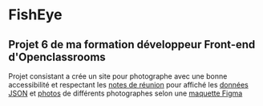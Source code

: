# FishEye #
## Projet 6 de ma formation développeur Front-end d'Openclassrooms ##

Projet consistant a crée un site pour photographe avec une bonne accessibilité et respectant les [notes de réunion](https://course.oc-static.com/projects/Front-End+V2/P5+Javascript+%26+Accessibility/Notes+de+reunion.pdf) 
pour affiché les [données JSON](https://github.com/OpenClassrooms-Student-Center/Front-End-Fisheye/blob/main/data/photographers.json) et [photos](https://s3-eu-west-1.amazonaws.com/course.oc-static.com/projects/Front-End+V2/P5+Javascript+%26+Accessibility/FishEye_Photos.zip) de différents photographes selon une [maquette Figma](https://www.figma.com/file/Q3yNeD7WTK9QHDldg9vaRl/UI-Design-FishEye-FR?node-id=0%3A1)
